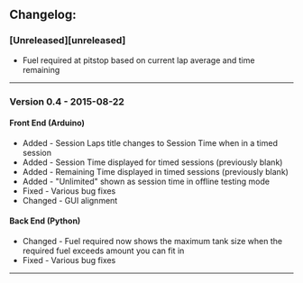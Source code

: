 ## Changelog:
### [Unreleased][unreleased]
* Fuel required at pitstop based on current lap average and time remaining

___

### Version 0.4 - 2015-08-22
#### Front End (Arduino)
* Added - Session Laps title changes to Session Time when in a timed session
* Added - Session Time displayed for timed sessions (previously blank)
* Added - Remaining Time displayed in timed sessions (previously blank)
* Added - "Unlimited" shown as session time in offline testing mode
* Fixed - Various bug fixes
* Changed - GUI alignment

#### Back End (Python)
* Changed - Fuel required now shows the maximum tank size when the required fuel exceeds amount you can fit in
* Fixed - Various bug fixes

___
